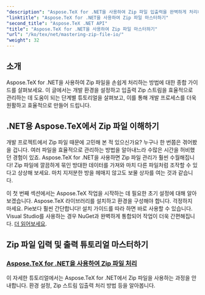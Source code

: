 ```yaml
---
"description": "Aspose.TeX for .NET을 사용하여 Zip 파일 입출력을 완벽하게 처리하는 방법을 알아보세요. 단계별 튜토리얼을 따라 워크플로를 효율적으로 간소화하세요."
"linktitle": "Aspose.TeX for .NET을 사용하여 Zip 파일 마스터하기"
"second_title": "Aspose.TeX .NET API"
"title": "Aspose.TeX for .NET을 사용하여 Zip 파일 마스터하기"
"url": "/ko/tex/net/mastering-zip-file-io/"
"weight": 32
---
```


## 소개

Aspose.TeX for .NET을 사용하여 Zip 파일을 손쉽게 처리하는 방법에 대한 종합 가이드를 살펴보세요. 이 글에서는 개발 환경을 설정하고 입출력 Zip 스트림을 효율적으로 관리하는 데 도움이 되는 단계별 튜토리얼을 살펴보고, 이를 통해 개발 프로세스를 더욱 원활하고 효율적으로 만들어 드립니다.

## .NET용 Aspose.TeX에서 Zip 파일 이해하기

개발 프로젝트에서 Zip 파일 때문에 고민해 본 적 있으신가요? 누구나 한 번쯤은 겪어봤을 겁니다. 여러 파일을 효율적으로 관리하는 방법을 알아내느라 수많은 시간을 허비했던 경험이 있죠. Aspose.TeX for .NET을 사용하면 Zip 파일 관리가 훨씬 수월해집니다! Zip 파일에 깔끔하게 묶인 방대한 데이터를 가져와 마치 다른 파일처럼 조작할 수 있다고 상상해 보세요. 마치 지저분한 방을 헤매지 않고도 보물 상자를 여는 것과 같습니다.

이 첫 번째 섹션에서는 Aspose.TeX 작업을 시작하는 데 필요한 초기 설정에 대해 알아보겠습니다. Aspose.TeX 라이브러리를 설치하고 환경을 구성해야 합니다. 걱정하지 마세요. Pie보다 훨씬 간단합니다! 설치 가이드를 따라 하면 바로 사용할 수 있습니다. Visual Studio를 사용하는 경우 NuGet과 완벽하게 통합되어 작업이 더욱 간편해집니다. [더 읽어보세요](./handle-zip-files/).

## Zip 파일 입력 및 출력 튜토리얼 마스터하기
### [Aspose.TeX for .NET을 사용하여 Zip 파일 처리](./handle-zip-files/)
이 자세한 튜토리얼에서는 Aspose.TeX for .NET에서 Zip 파일을 사용하는 과정을 안내합니다. 환경 설정, Zip 스트림 입출력 처리 방법 등을 알아봅니다.